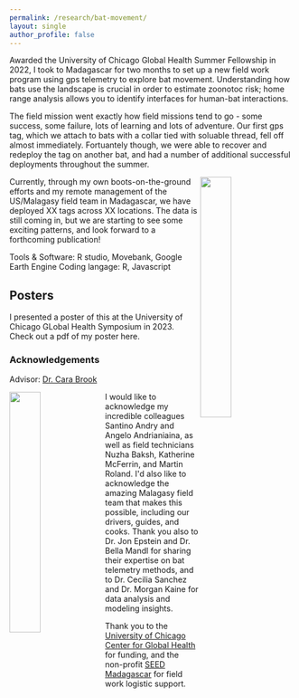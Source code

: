 ```yaml
---
permalink: /research/bat-movement/
layout: single
author_profile: false
---
```


Awarded the University of Chicago Global Health Summer Fellowship in 2022, I took to Madagascar for two months to set up a new field work program using gps telemetry to explore bat movement. Understanding how bats use the landscape is crucial in order to estimate zoonotoc risk; home range analysis allows you to identify interfaces for human-bat interactions. 

The field mission went exactly how field missions tend to go - some success, some failure, lots of learning and lots of adventure. Our first gps tag, which we attach to bats with a collar tied with soluable thread, fell off almost immediately. Fortuantely though, we were able to recover and redeploy the tag on another bat, and had a number of additional successful deployments throughout the summer.

<img align="right" width="33%" margin-left="20px" src="/assets/images/battelem.png">

Currently, through my own boots-on-the-ground efforts and my remote management of the US/Malagasy field team in Madagascar, we have deployed XX tags across XX locations. The data is still coming in, but we are starting to see some exciting patterns, and look forward to a forthcoming publication!

Tools & Software: R studio, Movebank, Google Earth Engine
Coding langage: R, Javascript

## Posters

I presented a poster of this at the University of Chicago GLobal Health Symposium in 2023. Check out a pdf of my poster here.

### Acknowledgements

Advisor: [Dr. Cara Brook](https://brooklab.org/cara-brook)

<img align="left" width="33%" margin-right="20px" src="/assets/images/friends.png">

I would like to acknowledge my incredible colleagues Santino Andry and Angelo Andrianiaina, as well as field technicians Nuzha Baksh, Katherine McFerrin, and Martin Roland. I'd also like to acknowledge the amazing Malagasy field team that makes this possible, including our drivers, guides, and cooks. Thank you also to Dr. Jon Epstein and Dr. Bella Mandl for sharing their expertise on bat telemetry methods, and to Dr. Cecilia Sanchez and Dr. Morgan Kaine for data analysis and modeling insights. 

Thank you to the [University of Chicago Center for Global Health](https://cgh.uchicago.edu/) for funding, and the non-profit [SEED Madagascar](https://madagascar.co.uk/) for field work logistic support.